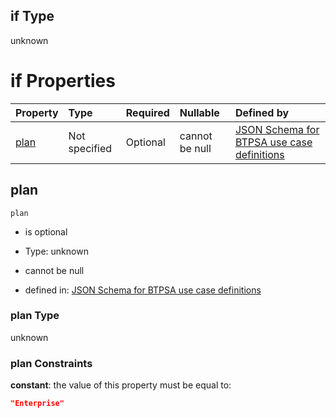 ## if Type

unknown

# if Properties

| Property      | Type          | Required | Nullable       | Defined by                                                                                                                                                                                                                                  |
| :------------ | :------------ | :------- | :------------- | :------------------------------------------------------------------------------------------------------------------------------------------------------------------------------------------------------------------------------------------ |
| [plan](#plan) | Not specified | Optional | cannot be null | [JSON Schema for BTPSA use case definitions](btpsa-usecase-properties-services-items-allof-2-then-allof-17-then-allof-0-if-properties-plan.md "undefined#/properties/services/items/allOf/2/then/allOf/17/then/allOf/0/if/properties/plan") |

## plan



`plan`

*   is optional

*   Type: unknown

*   cannot be null

*   defined in: [JSON Schema for BTPSA use case definitions](btpsa-usecase-properties-services-items-allof-2-then-allof-17-then-allof-0-if-properties-plan.md "undefined#/properties/services/items/allOf/2/then/allOf/17/then/allOf/0/if/properties/plan")

### plan Type

unknown

### plan Constraints

**constant**: the value of this property must be equal to:

```json
"Enterprise"
```
